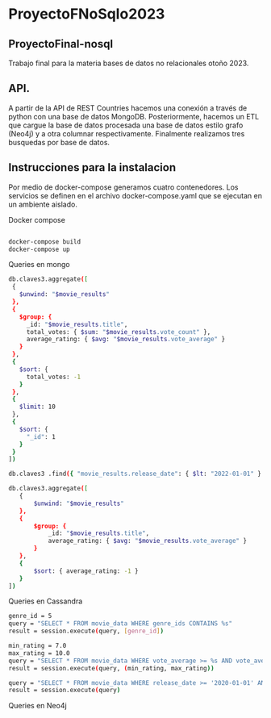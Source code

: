 # ProyectoFNoSqlo2023
## ProyectoFinal-nosql
Trabajo final para la materia bases de datos no relacionales otoño 2023.

## API. 
A partir de la API de REST Countries hacemos una conexión a través de python con una base de datos MongoDB. 
Posteriormente, hacemos un ETL que cargue la base de datos procesada una base de datos estilo grafo (Neo4j) y a otra columnar respectivamente.
Finalmente realizamos tres busquedas por base de datos. 

## Instrucciones para la instalacion 

Por medio de docker-compose generamos cuatro contenedores. Los servicios se definen en el archivo docker-compose.yaml que se ejecutan en un ambiente aislado.

Docker compose 
 ```bash

docker-compose build
docker-compose up
  ```

Queries en mongo 
 ```bash
db.claves3.aggregate([
  {
    $unwind: "$movie_results"
  },
  {
    $group: {
      _id: "$movie_results.title",
      total_votes: { $sum: "$movie_results.vote_count" },
      average_rating: { $avg: "$movie_results.vote_average" }
    }
  },
  {
    $sort: {
      total_votes: -1
    }
  },
  {
    $limit: 10
  },
  {
    $sort: {
      "_id": 1
    }
  }
])


  ```

 ```bash
db.claves3 .find({ "movie_results.release_date": { $lt: "2022-01-01" } })
  ```
 
 ```bash
db.claves3.aggregate([
    {
        $unwind: "$movie_results"
    },
    {
        $group: {
            _id: "$movie_results.title",
            average_rating: { $avg: "$movie_results.vote_average" }
        }
    },
    {
        $sort: { average_rating: -1 }
    }
])

  ```

Queries en Cassandra 
 ```bash
genre_id = 5 
query = "SELECT * FROM movie_data WHERE genre_ids CONTAINS %s"
result = session.execute(query, [genre_id])
  ```

 ```bash
min_rating = 7.0
max_rating = 10.0
query = "SELECT * FROM movie_data WHERE vote_average >= %s AND vote_average <= %s ALLOW FILTERING"
result = session.execute(query, (min_rating, max_rating))
  ```

 ```bash
query = "SELECT * FROM movie_data WHERE release_date >= '2020-01-01' AND release_date <= '2022-12-31' ALLOW FILTERING"
result = session.execute(query)
  ```

Queries en Neo4j 
 ```bash

  ```

 ```bash

  ```

 ```bash

  ```
